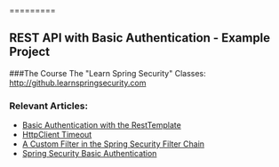 =========

## REST API with Basic Authentication - Example Project

###The Course
The "Learn Spring Security" Classes: http://github.learnspringsecurity.com

### Relevant Articles: 
- [Basic Authentication with the RestTemplate](http://www.baeldung.com/how-to-use-resttemplate-with-basic-authentication-in-spring)
- [HttpClient Timeout](http://www.baeldung.com/httpclient-timeout)
- [A Custom Filter in the Spring Security Filter Chain](http://www.baeldung.com/spring-security-custom-filter)
- [Spring Security Basic Authentication](http://www.baeldung.com/spring-security-basic-authentication)
